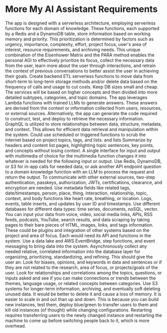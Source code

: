 # More My AI Assistant Requirements

The app is designed with a serverless architecture, employing serverless functions for each domain of knowledge. These functions, each supported by a Redis and a DynamoDB table, store information based on working memory and priority. This prioritization is determined by factors such as urgency, importance, complexity, effort, project focus, user's area of interest, resource requirements, and archiving needs. This unique combination of the Eisenhower Matrix and the PARA method enables the personal AGI to effectively prioritize its focus, collect the necessary data from the user, learn more about the user through interactions, and retrain the context of previous conversations to better assist the user in achieving their goals.
Create backend ETL serverless functions to move data from short-term to long-term storage methods and/or delete data based on the frequency of calls and usage to cut costs. Keep DB sizes small and cheap.
The services will be based on higher concepts and then divided into more detailed subtypes, categories, and topic domains.
The app leverages Lambda functions with trained LLMs to generate answers. These answers are derived from the context or information collected from users, resources, or external sources. Alternatively, the app can generate the code required to construct, test, and deploy to retrieve the necessary information.
GraphQL is utilized to store relationships between data, structure, metadata, and context. This allows for efficient data retrieval and manipulation within the system.
Could use scheduled or triggered functions to scrub the internet based on project topics, tags, and lists. and lists
Summarize by headers and content list pages, highlighting topic sentences, key points, and concepts without losing context.
A single interface for input and output with multimedia of choice for the multimedia function changes it into whatever is needed for the following input or output.
Use Redis, DynamoDB, or S3 for in-app calls for needed data, or ask another API endpoint question to a domain knowledge function with an LLM to process the request and return the output.
To communicate with other external sources, two-step authentication, passkeys, authorization, JWTs, certifications, clearance, and encryption are needed.
Use metadata fields like related tags, date/timestamps, person, place, thing, interaction, relationship, topic, context, and body functions like heart rate, breathing, or location. Logs, events, table inserts, and updates by user ID and timestamps.
Use different databases for different data types: time series, documents, noSQL, vector.
You can input your data from voice, video, social media links, APIs, RSS feeds, podcasts, YouTube, search results, and data scraping by taking pages to their bare pieces of HTML, images, links, and tags information. These could be plugins and integration of other systems based on the project and area of focus. Each would need its API and functions in the system.
Use a data lake and AWS EventBridge, step functions, and event messaging to bring data into the system. Asynchronously collect any needed relative, correlated information into the database layer for organizing, prioritizing, standardizing, and refining. This should give the user an.
Look for biases, opinions, and keywords in data and sentences or if they are not related to the research, area of focus, or projects/goals of the user.
Look for relationships and correlations among the topics, questions, or inputs asked and see if you can make connections or trends between the themes, language usage, or related concepts between categories.
Use S3 systems for longer-term information, archiving, and eventually soft deleting unused data. It would be better to delete it and cause a loss of memory.
It is easier to scale in and out than up and down. This is because you can build new instances, test them, deploy blue/green to transfer users to them and kill old instances (of thought) while changing configurations. Restarting requires transferring users to the newly changed instance and restarting the machine to come up before switching people back to it, which is more overhead.
